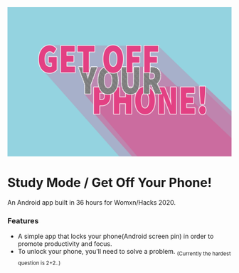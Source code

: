  ![Banner image by Janet Zhao](https://github.com/kat-avila/WomxnHacks2020/blob/master/banner.png)
 # Study Mode / Get Off Your Phone!
An Android app built in 36 hours for Womxn/Hacks 2020. 

### Features
* A simple app that locks your phone(Android screen pin) in order to promote productivity and focus.
* To unlock your phone, you'll need to solve a problem. <sub>(Currently the hardest question is 2+2..)</sub>
